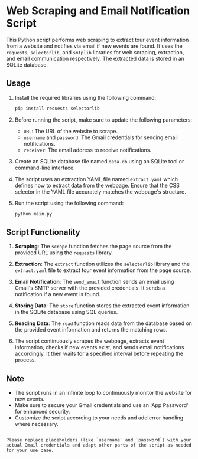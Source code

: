 # Web Scraping and Email Notification Script

This Python script performs web scraping to extract tour event information from a website and notifies via email if new events are found. It uses the `requests`, `selectorlib`, and `smtplib` libraries for web scraping, extraction, and email communication respectively. The extracted data is stored in an SQLite database.

## Usage

1. Install the required libraries using the following command:
   ```bash
   pip install requests selectorlib
   ```

2. Before running the script, make sure to update the following parameters:
   - `URL`: The URL of the website to scrape.
   - `username` and `password`: The Gmail credentials for sending email notifications.
   - `receiver`: The email address to receive notifications.

3. Create an SQLite database file named `data.db` using an SQLite tool or command-line interface.

4. The script uses an extraction YAML file named `extract.yaml` which defines how to extract data from the webpage. Ensure that the CSS selector in the YAML file accurately matches the webpage's structure.

5. Run the script using the following command:
   ```bash
   python main.py
   ```

## Script Functionality

1. **Scraping**: The `scrape` function fetches the page source from the provided URL using the `requests` library.

2. **Extraction**: The `extract` function utilizes the `selectorlib` library and the `extract.yaml` file to extract tour event information from the page source.

3. **Email Notification**: The `send_email` function sends an email using Gmail's SMTP server with the provided credentials. It sends a notification if a new event is found.

4. **Storing Data**: The `store` function stores the extracted event information in the SQLite database using SQL queries.

5. **Reading Data**: The `read` function reads data from the database based on the provided event information and returns the matching rows.

6. The script continuously scrapes the webpage, extracts event information, checks if new events exist, and sends email notifications accordingly. It then waits for a specified interval before repeating the process.

## Note

- The script runs in an infinite loop to continuously monitor the website for new events.
- Make sure to secure your Gmail credentials and use an 'App Password' for enhanced security.
- Customize the script according to your needs and add error handling where necessary.
```

Please replace placeholders (like `username` and `password`) with your actual Gmail credentials and adapt other parts of the script as needed for your use case.